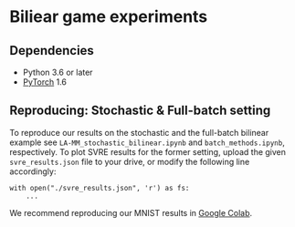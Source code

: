 # Biliear game experiments

## Dependencies
- Python 3.6 or later
- [PyTorch](https://pytorch.org/) 1.6

## Reproducing: Stochastic \& Full-batch setting

To reproduce our results on the stochastic and the full-batch bilinear example see 
`LA-MM_stochastic_bilinear.ipynb` and `batch_methods.ipynb`, respectively.
To plot SVRE results for the former setting, upload the given `svre_results.json` file to your drive, or modify the following line accordingly:  

```
with open("./svre_results.json", 'r') as fs:
    ...
```

We recommend reproducing our MNIST results in [Google Colab](https://colab.research.google.com/).
